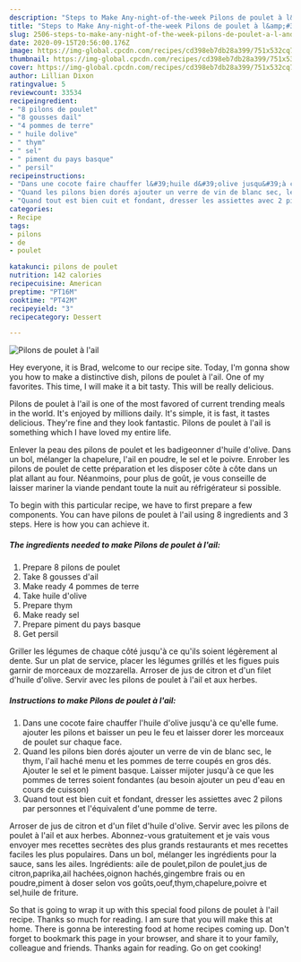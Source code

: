 ```yaml
---
description: "Steps to Make Any-night-of-the-week Pilons de poulet à l&amp;#39;ail"
title: "Steps to Make Any-night-of-the-week Pilons de poulet à l&amp;#39;ail"
slug: 2506-steps-to-make-any-night-of-the-week-pilons-de-poulet-a-l-and-39-ail
date: 2020-09-15T20:56:00.176Z
image: https://img-global.cpcdn.com/recipes/cd398eb7db28a399/751x532cq70/pilons-de-poulet-a-lail-photo-principale-de-la-recette.jpg
thumbnail: https://img-global.cpcdn.com/recipes/cd398eb7db28a399/751x532cq70/pilons-de-poulet-a-lail-photo-principale-de-la-recette.jpg
cover: https://img-global.cpcdn.com/recipes/cd398eb7db28a399/751x532cq70/pilons-de-poulet-a-lail-photo-principale-de-la-recette.jpg
author: Lillian Dixon
ratingvalue: 5
reviewcount: 33534
recipeingredient:
- "8 pilons de poulet"
- "8 gousses dail"
- "4 pommes de terre"
- " huile dolive"
- " thym"
- " sel"
- " piment du pays basque"
- " persil"
recipeinstructions:
- "Dans une cocote faire chauffer l&#39;huile d&#39;olive jusqu&#39;à ce qu&#39;elle fume. ajouter les pilons et baisser un peu le feu et laisser dorer les morceaux de poulet sur chaque face."
- "Quand les pilons bien dorés ajouter un verre de vin de blanc sec, le thym, l&#39;ail haché menu et les pommes de terre coupés en gros dés. Ajouter le sel et le piment basque. Laisser mijoter jusqu&#39;à ce que les pommes de terres soient fondantes (au besoin ajouter un peu d&#39;eau en cours de cuisson)"
- "Quand tout est bien cuit et fondant, dresser les assiettes avec 2 pilons par personnes et l&#39;équivalent d&#39;une pomme de terre."
categories:
- Recipe
tags:
- pilons
- de
- poulet

katakunci: pilons de poulet 
nutrition: 142 calories
recipecuisine: American
preptime: "PT16M"
cooktime: "PT42M"
recipeyield: "3"
recipecategory: Dessert

---
```



![Pilons de poulet à l&#39;ail](https://img-global.cpcdn.com/recipes/cd398eb7db28a399/751x532cq70/pilons-de-poulet-a-lail-photo-principale-de-la-recette.jpg)

Hey everyone, it is Brad, welcome to our recipe site. Today, I'm gonna show you how to make a distinctive dish, pilons de poulet à l&#39;ail. One of my favorites. This time, I will make it a bit tasty. This will be really delicious.

Pilons de poulet à l&#39;ail is one of the most favored of current trending meals in the world. It's enjoyed by millions daily. It's simple, it is fast, it tastes delicious. They're fine and they look fantastic. Pilons de poulet à l&#39;ail is something which I have loved my entire life.

Enlever la peau des pilons de poulet et les badigeonner d&#39;huile d&#39;olive. Dans un bol, mélanger la chapelure, l&#39;ail en poudre, le sel et le poivre. Enrober les pilons de poulet de cette préparation et les disposer côte à côte dans un plat allant au four. Néanmoins, pour plus de goût, je vous conseille de laisser mariner la viande pendant toute la nuit au réfrigérateur si possible.


To begin with this particular recipe, we have to first prepare a few components. You can have pilons de poulet à l&#39;ail using 8 ingredients and 3 steps. Here is how you can achieve it.

<!--inarticleads1-->

##### The ingredients needed to make Pilons de poulet à l&#39;ail:

1. Prepare 8 pilons de poulet
1. Take 8 gousses d&#39;ail
1. Make ready 4 pommes de terre
1. Take  huile d&#39;olive
1. Prepare  thym
1. Make ready  sel
1. Prepare  piment du pays basque
1. Get  persil


Griller les légumes de chaque côté jusqu&#39;à ce qu&#39;ils soient légèrement al dente. Sur un plat de service, placer les légumes grillés et les figues puis garnir de morceaux de mozzarella. Arroser de jus de citron et d&#39;un filet d&#39;huile d&#39;olive. Servir avec les pilons de poulet à l&#39;ail et aux herbes. 

<!--inarticleads2-->

##### Instructions to make Pilons de poulet à l&#39;ail:

1. Dans une cocote faire chauffer l&#39;huile d&#39;olive jusqu&#39;à ce qu&#39;elle fume. ajouter les pilons et baisser un peu le feu et laisser dorer les morceaux de poulet sur chaque face.
1. Quand les pilons bien dorés ajouter un verre de vin de blanc sec, le thym, l&#39;ail haché menu et les pommes de terre coupés en gros dés. Ajouter le sel et le piment basque. Laisser mijoter jusqu&#39;à ce que les pommes de terres soient fondantes (au besoin ajouter un peu d&#39;eau en cours de cuisson)
1. Quand tout est bien cuit et fondant, dresser les assiettes avec 2 pilons par personnes et l&#39;équivalent d&#39;une pomme de terre.


Arroser de jus de citron et d&#39;un filet d&#39;huile d&#39;olive. Servir avec les pilons de poulet à l&#39;ail et aux herbes. Abonnez-vous gratuitement et je vais vous envoyer mes recettes secrètes des plus grands restaurants et mes recettes faciles les plus populaires. Dans un bol, mélanger les ingrédients pour la sauce, sans les ailes. Ingrédients: aile de poulet,pilon de poulet,jus de citron,paprika,ail hachées,oignon hachés,gingembre frais ou en poudre,piment à doser selon vos goûts,oeuf,thym,chapelure,poivre et sel,huile de friture. 

So that is going to wrap it up with this special food pilons de poulet à l&#39;ail recipe. Thanks so much for reading. I am sure that you will make this at home. There is gonna be interesting food at home recipes coming up. Don't forget to bookmark this page in your browser, and share it to your family, colleague and friends. Thanks again for reading. Go on get cooking!
